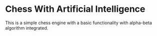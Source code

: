 
# Chess With Artificial Intelligence

This is a simple chess engine with a basic functionality with alpha-beta algorithm integrated.

